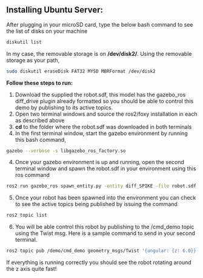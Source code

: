 
## Installing Ubuntu Server:

After plugging in your microSD card, type the below bash command to see the list of disks on your machine
```bash
diskutil list
```

In my case, the removable storage is on **/dev/disk2/**. Using the removable storage as your path, 
```bash
sudo diskutil eraseDisk FAT32 MYSD MBRFormat /dev/disk2
```


**Follow these steps to run:**
1. Download the supplied the robot.sdf, this model has the gazebo_ros diff_drive plugin already formatted so you should be able to control this demo by publishing to its active topics. 
2. Open two terminal windows and source the ros2/foxy installation in each as described above
3. **cd** to the folder where the robot.sdf was downloaded in both terminals
3. In the first terminal window, start the gazebo environment by running this bash command,
```bash
gazebo --verbose -s libgazebo_ros_factory.so
```
4. Once your gazebo environment is up and running, open the second terminal window and spawn the robot.sdf in your environment using this ros command
```bash
ros2 run gazebo_ros spawn_entity.py -entity diff_SPIKE -file robot.sdf
```
5. Once your robot has been spawned into the environment you can check to see the active topics being published by issuing the command
```bash
ros2 topic list
```
6. You will be able control this robot by publishing to the /cmd_demo topic using the Twist msg. Here is a sample command to send in your second terminal.
```bash
ros2 topic pub /demo/cmd_demo geometry_msgs/Twist '{angular: {z: 6.0}}' -1
```
If everything is running correctly you should see the robot rotating around the z axis quite fast!

